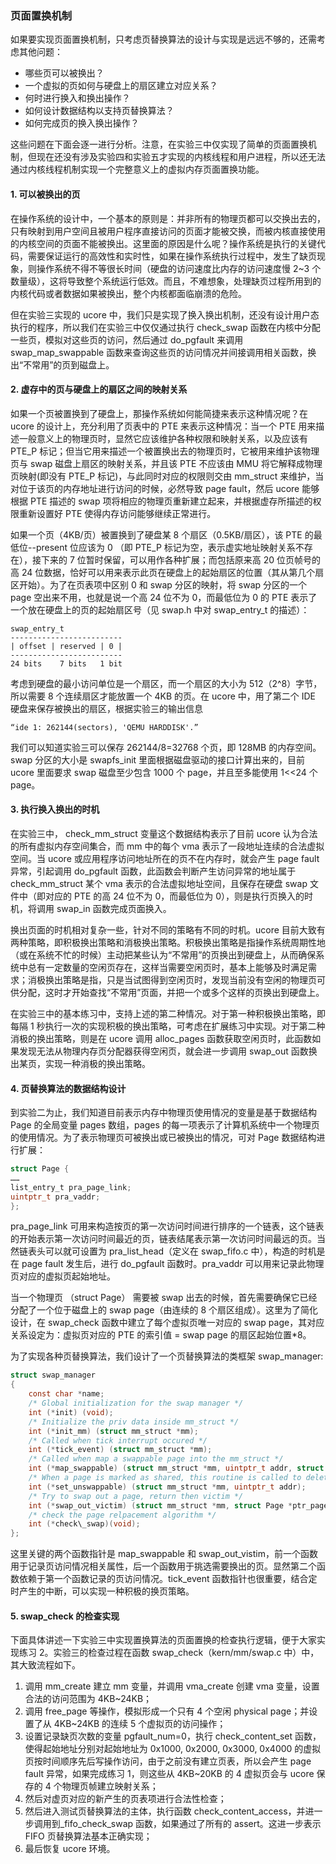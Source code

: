 ### 页面置换机制

如果要实现页面置换机制，只考虑页替换算法的设计与实现是远远不够的，还需考虑其他问题：

- 哪些页可以被换出？
- 一个虚拟的页如何与硬盘上的扇区建立对应关系？
- 何时进行换入和换出操作？
- 如何设计数据结构以支持页替换算法？
- 如何完成页的换入换出操作？

这些问题在下面会逐一进行分析。注意，在实验三中仅实现了简单的页面置换机制，但现在还没有涉及实验四和实验五才实现的内核线程和用户进程，所以还无法通过内核线程机制实现一个完整意义上的虚拟内存页面置换功能。

#### 1. 可以被换出的页

在操作系统的设计中，一个基本的原则是：并非所有的物理页都可以交换出去的，只有映射到用户空间且被用户程序直接访问的页面才能被交换，而被内核直接使用的内核空间的页面不能被换出。这里面的原因是什么呢？操作系统是执行的关键代码，需要保证运行的高效性和实时性，如果在操作系统执行过程中，发生了缺页现象，则操作系统不得不等很长时间（硬盘的访问速度比内存的访问速度慢 2\~3 个数量级），这将导致整个系统运行低效。而且，不难想象，处理缺页过程所用到的内核代码或者数据如果被换出，整个内核都面临崩溃的危险。

但在实验三实现的 ucore 中，我们只是实现了换入换出机制，还没有设计用户态执行的程序，所以我们在实验三中仅仅通过执行 check_swap 函数在内核中分配一些页，模拟对这些页的访问，然后通过 do_pgfault 来调用 swap_map_swappable 函数来查询这些页的访问情况并间接调用相关函数，换出“不常用”的页到磁盘上。

#### 2. 虚存中的页与硬盘上的扇区之间的映射关系

如果一个页被置换到了硬盘上，那操作系统如何能简捷来表示这种情况呢？在 ucore 的设计上，充分利用了页表中的 PTE 来表示这种情况：当一个 PTE 用来描述一般意义上的物理页时，显然它应该维护各种权限和映射关系，以及应该有 PTE_P 标记；但当它用来描述一个被置换出去的物理页时，它被用来维护该物理页与 swap 磁盘上扇区的映射关系，并且该 PTE 不应该由 MMU 将它解释成物理页映射(即没有 PTE_P 标记)，与此同时对应的权限则交由 mm_struct 来维护，当对位于该页的内存地址进行访问的时候，必然导致 page fault，然后 ucore 能够根据 PTE 描述的 swap 项将相应的物理页重新建立起来，并根据虚存所描述的权限重新设置好 PTE 使得内存访问能够继续正常进行。

如果一个页（4KB/页）被置换到了硬盘某 8 个扇区（0.5KB/扇区），该 PTE 的最低位--present 位应该为 0 （即 PTE_P 标记为空，表示虚实地址映射关系不存在），接下来的 7 位暂时保留，可以用作各种扩展；而包括原来高 20 位页帧号的高 24 位数据，恰好可以用来表示此页在硬盘上的起始扇区的位置（其从第几个扇区开始）。为了在页表项中区别 0 和 swap 分区的映射，将 swap 分区的一个 page 空出来不用，也就是说一个高 24 位不为 0，而最低位为 0 的 PTE 表示了一个放在硬盘上的页的起始扇区号（见 swap.h 中对 swap_entry_t 的描述）：

```
swap_entry_t
-------------------------
| offset | reserved | 0 |
-------------------------
24 bits    7 bits   1 bit
```

考虑到硬盘的最小访问单位是一个扇区，而一个扇区的大小为 512（2\^8）字节，所以需要 8 个连续扇区才能放置一个 4KB 的页。在 ucore 中，用了第二个 IDE 硬盘来保存被换出的扇区，根据实验三的输出信息

```
“ide 1: 262144(sectors), 'QEMU HARDDISK'.”
```

我们可以知道实验三可以保存 262144/8=32768 个页，即 128MB 的内存空间。swap
分区的大小是 swapfs_init 里面根据磁盘驱动的接口计算出来的，目前 ucore
里面要求 swap 磁盘至少包含 1000 个 page，并且至多能使用 1<<24 个 page。

#### 3. 执行换入换出的时机

在实验三中， check_mm_struct 变量这个数据结构表示了目前
ucore 认为合法的所有虚拟内存空间集合，而 mm 中的每个 vma 表示了一段地址连续的合法虚拟空间。当 ucore 或应用程序访问地址所在的页不在内存时，就会产生 page fault 异常，引起调用 do_pgfault 函数，此函数会判断产生访问异常的地址属于 check_mm_struct 某个 vma 表示的合法虚拟地址空间，且保存在硬盘 swap 文件中（即对应的 PTE 的高 24 位不为 0，而最低位为 0），则是执行页换入的时机，将调用 swap_in 函数完成页面换入。

换出页面的时机相对复杂一些，针对不同的策略有不同的时机。ucore 目前大致有两种策略，即积极换出策略和消极换出策略。积极换出策略是指操作系统周期性地（或在系统不忙的时候）主动把某些认为“不常用”的页换出到硬盘上，从而确保系统中总有一定数量的空闲页存在，这样当需要空闲页时，基本上能够及时满足需求；消极换出策略是指，只是当试图得到空闲页时，发现当前没有空闲的物理页可供分配，这时才开始查找“不常用”页面，并把一个或多个这样的页换出到硬盘上。

在实验三中的基本练习中，支持上述的第二种情况。对于第一种积极换出策略，即每隔 1 秒执行一次的实现积极的换出策略，可考虑在扩展练习中实现。对于第二种消极的换出策略，则是在 ucore 调用 alloc_pages 函数获取空闲页时，此函数如果发现无法从物理内存页分配器获得空闲页，就会进一步调用 swap_out 函数换出某页，实现一种消极的换出策略。

#### 4. 页替换算法的数据结构设计

到实验二为止，我们知道目前表示内存中物理页使用情况的变量是基于数据结构 Page 的全局变量 pages 数组，pages 的每一项表示了计算机系统中一个物理页的使用情况。为了表示物理页可被换出或已被换出的情况，可对 Page 数据结构进行扩展：

```c
struct Page {
……
list_entry_t pra_page_link;
uintptr_t pra_vaddr;
};
```

pra_page_link 可用来构造按页的第一次访问时间进行排序的一个链表，这个链表的开始表示第一次访问时间最近的页，链表结尾表示第一次访问时间最远的页。当然链表头可以就可设置为 pra_list_head（定义在 swap_fifo.c 中），构造的时机是在 page fault 发生后，进行 do_pgfault 函数时。pra_vaddr 可以用来记录此物理页对应的虚拟页起始地址。

当一个物理页 （struct Page） 需要被 swap 出去的时候，首先需要确保它已经分配了一个位于磁盘上的 swap page（由连续的 8 个扇区组成）。这里为了简化设计，在 swap_check 函数中建立了每个虚拟页唯一对应的 swap page，其对应关系设定为：虚拟页对应的 PTE 的索引值 = swap page 的扇区起始位置\*8。

为了实现各种页替换算法，我们设计了一个页替换算法的类框架 swap_manager:

```c
struct swap_manager
{
    const char *name;
    /* Global initialization for the swap manager */
    int (*init) (void);
    /* Initialize the priv data inside mm_struct */
    int (*init_mm) (struct mm_struct *mm);
    /* Called when tick interrupt occured */
    int (*tick_event) (struct mm_struct *mm);
    /* Called when map a swappable page into the mm_struct */
    int (*map_swappable) (struct mm_struct *mm, uintptr_t addr, struct Page *page, int swap_in);
    /* When a page is marked as shared, this routine is called to delete the addr entry from the swap manager */
    int (*set_unswappable) (struct mm_struct *mm, uintptr_t addr);
    /* Try to swap out a page, return then victim */
    int (*swap_out_victim) (struct mm_struct *mm, struct Page *ptr_page, int in_tick);
    /* check the page relpacement algorithm */
    int (*check\_swap)(void);
};
```

这里关键的两个函数指针是 map_swappable 和 swap_out_vistim，前一个函数用于记录页访问情况相关属性，后一个函数用于挑选需要换出的页。显然第二个函数依赖于第一个函数记录的页访问情况。tick_event 函数指针也很重要，结合定时产生的中断，可以实现一种积极的换页策略。

#### 5. swap_check 的检查实现

下面具体讲述一下实验三中实现置换算法的页面置换的检查执行逻辑，便于大家实现练习 2。实验三的检查过程在函数 swap_check（kern/mm/swap.c 中）中，其大致流程如下。

1. 调用 mm_create 建立 mm 变量，并调用 vma_create 创建 vma 变量，设置合法的访问范围为 4KB\~24KB；
2. 调用 free_page 等操作，模拟形成一个只有 4 个空闲 physical page；并设置了从 4KB\~24KB 的连续 5 个虚拟页的访问操作；
3. 设置记录缺页次数的变量 pgfault_num=0，执行 check_content_set 函数，使得起始地址分别对起始地址为 0x1000, 0x2000, 0x3000, 0x4000 的虚拟页按时间顺序先后写操作访问，由于之前没有建立页表，所以会产生 page fault 异常，如果完成练习 1，则这些从 4KB\~20KB 的 4 虚拟页会与 ucore 保存的 4 个物理页帧建立映射关系；
4. 然后对虚页对应的新产生的页表项进行合法性检查；
5. 然后进入测试页替换算法的主体，执行函数 check_content_access，并进一步调用到\_fifo_check_swap 函数，如果通过了所有的 assert。这进一步表示 FIFO 页替换算法基本正确实现；
6. 最后恢复 ucore 环境。
